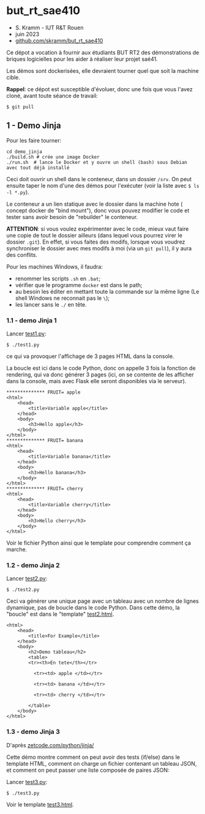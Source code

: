 # but_rt_sae410

* S. Kramm - IUT R&T Rouen
* juin 2023
* [github.com/skramm/but_rt_sae410](https://github.com/skramm/but_rt_sae410)

Ce dépot a vocation à fournir aux étudiants BUT RT2 des démonstrations de briques logicielles
pour les aider à réaliser leur projet saé41.

Les démos sont dockerisées, elle devraient tourner quel que soit la machine cible.

**Rappel**: ce dépot est susceptible d'évoluer, donc une fois que vous l'avez cloné, avant toute séance de travail:
```
$ git pull
```

## 1 - Demo Jinja

Pour les faire tourner:
```
cd demo_jinja
./build.sh # crée une image Docker
./run.sh  # lance le Docker et y ouvre un shell (bash) sous Debian avec tout déjà installé
```

Ceci doit ouvrir un shell dans le conteneur, dans un dossier `/srv`.
On peut ensuite taper le nom d'une des démos pour l'exécuter (voir la liste avec `$ ls -l *.py`).

Le conteneur a un lien statique avec le dossier dans la machine hote ( concept docker de "bind mount"), donc vous pouvez modifier le code et tester sans avoir besoin de "rebuilder" le conteneur.

**ATTENTION**: si vous voulez expérimenter avec le code, mieux vaut faire une copie de tout le dossier ailleurs (dans lequel vous pourrez virer le dossier `.git`).
En effet, si vous faites des modifs, lorsque vous voudrez synchroniser le dossier avec mes modifs à moi (via un `git pull`), il y aura des conflits.

Pour les machines Windows, il faudra:

* renommer les scripts `.sh` en `.bat`;
* vérifier que le programme `docker` est dans le path;
* au besoin les éditer en mettant toute la commande sur la même ligne (Le shell Windows ne reconnait pas le `\`);
* les lancer sans le `./` en tête.


### 1.1 - demo Jinja 1
Lancer [test1.py](demo_jinja/test1.py):
```
$ ./test1.py
```
ce qui va provoquer l'affichage de 3 pages HTML dans la console.

La boucle est ici dans le code Python, donc on appelle 3 fois la fonction de rendering, qui va donc générer 3 pages
(ici, on se contente de les afficher dans la console, mais avec Flask elle seront disponibles via le serveur).
```
************** FRUIT= apple
<html>
    <head>
        <title>Variable apple</title>
    </head>
    <body>
        <h3>Hello apple</h3>
    </body>
</html>
************** FRUIT= banana
<html>
    <head>
        <title>Variable banana</title>
    </head>
    <body>
        <h3>Hello banana</h3>
    </body>
</html>
************** FRUIT= cherry
<html>
    <head>
        <title>Variable cherry</title>
    </head>
    <body>
        <h3>Hello cherry</h3>
    </body>
</html>
```
Voir le fichier Python ainsi que le template pour comprendre comment ça marche.

### 1.2 - demo Jinja 2

Lancer [test2.py](demo_jinja/test2.py):
```
$ ./test2.py
```

Ceci va générer une unique page avec un tableau avec un nombre de lignes dynamique, pas de boucle dans le code Python.
Dans cette démo, la "boucle" est dans le "template" [test2.html](demo_jinja/templates/test2.html).
```
<html>
    <head>
        <title>For Example</title>
    </head>
    <body>
        <h2>Demo tableau</h2>
        <table>
        <tr><th>En tete</th></tr>
        
          <tr><td> apple </td></tr>  
        
          <tr><td> banana </td></tr>  
        
          <tr><td> cherry </td></tr>  
        
        </table>
    </body>
</html>
```

### 1.3 - demo Jinja 3

D'après [zetcode.com/python/jinja/](https://zetcode.com/python/jinja/)

Cette démo montre comment on peut avoir des tests (if/else) dans le template HTML,
comment on charge un fichier contenant un tableau JSON, 
et comment on peut passer une liste composée de paires JSON:

Lancer [test3.py](demo_jinja/test3.py):
```
$ ./test3.py
```
Voir le template [test3.html](demo_jinja/templates/test3.html).


